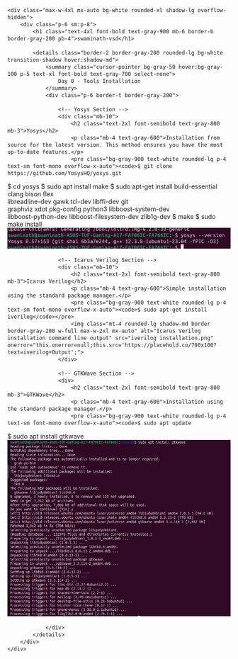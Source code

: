<!DOCTYPE html>
<html lang="en">
<head>
    <meta charset="UTF-8">
    <meta name="viewport" content="width=device-width, initial-scale=1.0">
    <title>Swaminath-VSD Toolkit Installation</title>
    <script src="https://cdn.tailwindcss.com"></script>
    <link href="https://fonts.googleapis.com/css2?family=Inter:wght@400;500;600;700&display=swap" rel="stylesheet">
    <style>
        body {
            font-family: 'Inter', sans-serif;
        }
        /* Custom styles for details/summary dropdown arrow */
        details > summary {
            list-style: none;
        }
        details > summary::-webkit-details-marker {
            display: none;
        }
        details > summary::before {
            content: '▶';
            margin-right: 0.75rem;
            font-size: 0.8em;
            display: inline-block;
            transition: transform 0.2s ease-in-out;
        }
        details[open] > summary::before {
            transform: rotate(90deg);
        }
    </style>
</head>
<body class="bg-gray-50 text-gray-800 p-4 sm:p-8">

    <div class="max-w-4xl mx-auto bg-white rounded-xl shadow-lg overflow-hidden">
        <div class="p-6 sm:p-8">
            <h1 class="text-4xl font-bold text-gray-900 mb-6 border-b border-gray-200 pb-4">swaminath-vsd</h1>

            <details class="border-2 border-gray-200 rounded-lg bg-white transition-shadow hover:shadow-md">
                <summary class="cursor-pointer bg-gray-50 hover:bg-gray-100 p-5 text-xl font-bold text-gray-700 select-none">
                    Day 0 - Tools Installation
                </summary>
                <div class="p-6 border-t border-gray-200">

                    <!-- Yosys Section -->
                    <div class="mb-10">
                        <h2 class="text-2xl font-semibold text-gray-800 mb-3">Yosys</h2>
                        <p class="mb-4 text-gray-600">Installation from source for the latest version. This method ensures you have the most up-to-date features.</p>
                        <pre class="bg-gray-900 text-white rounded-lg p-4 text-sm font-mono overflow-x-auto"><code>$ git clone https://github.com/YosysHQ/yosys.git
$ cd yosys
$ sudo apt install make
$ sudo apt-get install build-essential clang bison flex \
    libreadline-dev gawk tcl-dev libffi-dev git \
    graphviz xdot pkg-config python3 libboost-system-dev \
    libboost-python-dev libboost-filesystem-dev zlib1g-dev
$ make
$ sudo make install</code></pre>
                        <img class="mt-4 rounded-lg shadow-md border border-gray-200 w-full max-w-xl mx-auto" alt="Yosys output" src="yosys version and installation.png" onerror="this.onerror=null;this.src='https://placehold.co/600x150?text=Yosys+Output';">
                    </div>

                    <!-- Icarus Verilog Section -->
                    <div class="mb-10">
                        <h2 class="text-2xl font-semibold text-gray-800 mb-3">Icarus Verilog</h2>
                        <p class="mb-4 text-gray-600">Simple installation using the standard package manager.</p>
                        <pre class="bg-gray-900 text-white rounded-lg p-4 text-sm font-mono overflow-x-auto"><code>$ sudo apt-get install iverilog</code></pre>
                        <img class="mt-4 rounded-lg shadow-md border border-gray-200 w-full max-w-2xl mx-auto" alt="Icarus Verilog installation command line output" src="iverilog installation.png" onerror="this.onerror=null;this.src='https://placehold.co/700x100?text=iverilog+Output';">
                    </div>

                    <!-- GTKWave Section -->
                    <div>
                        <h2 class="text-2xl font-semibold text-gray-800 mb-3">GTKWave</h2>
                        <p class="mb-4 text-gray-600">Installation using the standard package manager.</p>
                        <pre class="bg-gray-900 text-white rounded-lg p-4 text-sm font-mono overflow-x-auto"><code>$ sudo apt update
$ sudo apt install gtkwave</code></pre>
                        <img class="mt-4 rounded-lg shadow-md border border-gray-200 w-full max-w-xl mx-auto" alt="GTKWave installation command line output" src="gtkwaveformsinstallation.png" onerror="this.onerror=null;this.src='https://placehold.co/600x100?text=GTKWave+Output';">
                    </div>

                </div>
            </details>
        </div>
    </div>

</body>
</html>


